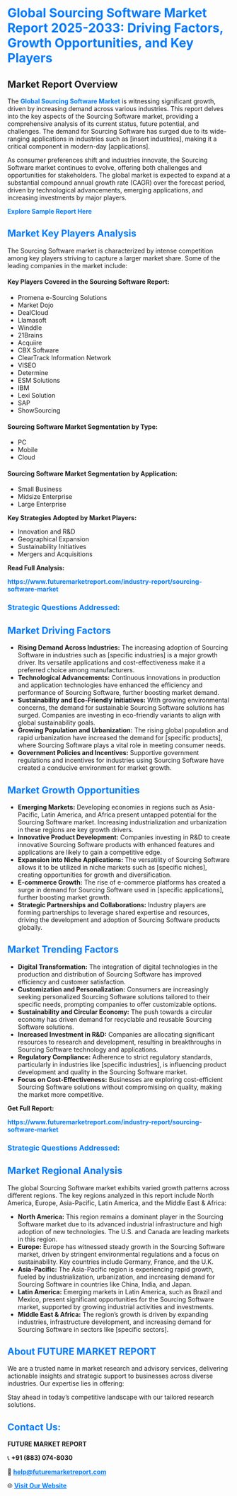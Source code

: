 <h1 style="color: #007BFF;">Global Sourcing Software Market Report 2025-2033: Driving Factors, Growth Opportunities, and Key Players</h1>

<section id="overview">
<h2>Market Report Overview</h2>
<p>The <a href="https://www.futuremarketreport.com/industry-report/sourcing-software-market" style="color: #007BFF; text-decoration: none;"><strong>Global Sourcing Software Market</strong></a> is witnessing significant growth, driven by increasing demand across various industries. This report delves into the key aspects of the Sourcing Software market, providing a comprehensive analysis of its current status, future potential, and challenges. The demand for Sourcing Software has surged due to its wide-ranging applications in industries such as [insert industries], making it a critical component in modern-day [applications].</p>
<p>As consumer preferences shift and industries innovate, the Sourcing Software market continues to evolve, offering both challenges and opportunities for stakeholders. The global market is expected to expand at a substantial compound annual growth rate (CAGR) over the forecast period, driven by technological advancements, emerging applications, and increasing investments by major players.</p>
</section>

<section id="overview">
<p><a href="https://www.futuremarketreport.com/request-sample/reportId=101437" style="color: #007BFF; text-decoration: none;"><strong>Explore Sample Report Here</strong></a></p>
</section>

<section id="key-players">
<h2 style="color: #007BFF;">Market Key Players Analysis</h2>
<p>The Sourcing Software market is characterized by intense competition among key players striving to capture a larger market share. Some of the leading companies in the market include:</p>
<h4>Key Players Covered in the Sourcing Software Report:</h4>
<ul><li>Promena e-Sourcing Solutions</li><li>Market Dojo</li><li>DealCloud</li><li>Llamasoft</li><li>Winddle</li><li>21Brains</li><li>Acquiire</li><li>CBX Software</li><li>ClearTrack Information Network</li><li>VISEO</li><li>Determine</li><li>ESM Solutions</li><li>IBM</li><li>Lexi Solution</li><li>SAP</li><li>ShowSourcing</li></ul>
<h4>Sourcing Software Market Segmentation by Type:</h4>
<ul><li>PC</li><li>Mobile</li><li>Cloud</li></ul>

<h4>Sourcing Software Market Segmentation by Application:</h4>
<ul><li>Small Business</li><li>Midsize Enterprise</li><li>Large Enterprise</li></ul>
<p><strong>Key Strategies Adopted by Market Players:</strong></p>
<ul>
<li>Innovation and R&D</li>
<li>Geographical Expansion</li>
<li>Sustainability Initiatives</li>
<li>Mergers and Acquisitions</li>
</ul>
</section>

<section>
<p><strong>Read Full Analysis: </strong></p><a href="https://www.futuremarketreport.com/industry-report/sourcing-software-market" style="color: #007BFF; text-decoration: none;"><strong>https://www.futuremarketreport.com/industry-report/sourcing-software-market</strong></a>
<h3 style="color: #007BFF;">Strategic Questions Addressed:</h3>
</section>

<section id="driving-factors">
<h2 style="color: #007BFF;">Market Driving Factors</h2>
<ul>
<li><strong>Rising Demand Across Industries:</strong> The increasing adoption of Sourcing Software in industries such as [specific industries] is a major growth driver. Its versatile applications and cost-effectiveness make it a preferred choice among manufacturers.</li>
<li><strong>Technological Advancements:</strong> Continuous innovations in production and application technologies have enhanced the efficiency and performance of Sourcing Software, further boosting market demand.</li>
<li><strong>Sustainability and Eco-Friendly Initiatives:</strong> With growing environmental concerns, the demand for sustainable Sourcing Software solutions has surged. Companies are investing in eco-friendly variants to align with global sustainability goals.</li>
<li><strong>Growing Population and Urbanization:</strong> The rising global population and rapid urbanization have increased the demand for [specific products], where Sourcing Software plays a vital role in meeting consumer needs.</li>
<li><strong>Government Policies and Incentives:</strong> Supportive government regulations and incentives for industries using Sourcing Software have created a conducive environment for market growth.</li>
</ul>
</section>

<section id="growth-opportunities">
<h2 style="color: #007BFF;">Market Growth Opportunities</h2>
<ul>
<li><strong>Emerging Markets:</strong> Developing economies in regions such as Asia-Pacific, Latin America, and Africa present untapped potential for the Sourcing Software market. Increasing industrialization and urbanization in these regions are key growth drivers.</li>
<li><strong>Innovative Product Development:</strong> Companies investing in R&D to create innovative Sourcing Software products with enhanced features and applications are likely to gain a competitive edge.</li>
<li><strong>Expansion into Niche Applications:</strong> The versatility of Sourcing Software allows it to be utilized in niche markets such as [specific niches], creating opportunities for growth and diversification.</li>
<li><strong>E-commerce Growth:</strong> The rise of e-commerce platforms has created a surge in demand for Sourcing Software used in [specific applications], further boosting market growth.</li>
<li><strong>Strategic Partnerships and Collaborations:</strong> Industry players are forming partnerships to leverage shared expertise and resources, driving the development and adoption of Sourcing Software products globally.</li>
</ul>
</section>

<section id="trending-factors">
<h2 style="color: #007BFF;">Market Trending Factors</h2>
<ul>
<li><strong>Digital Transformation:</strong> The integration of digital technologies in the production and distribution of Sourcing Software has improved efficiency and customer satisfaction.</li>
<li><strong>Customization and Personalization:</strong> Consumers are increasingly seeking personalized Sourcing Software solutions tailored to their specific needs, prompting companies to offer customizable options.</li>
<li><strong>Sustainability and Circular Economy:</strong> The push towards a circular economy has driven demand for recyclable and reusable Sourcing Software solutions.</li>
<li><strong>Increased Investment in R&D:</strong> Companies are allocating significant resources to research and development, resulting in breakthroughs in Sourcing Software technology and applications.</li>
<li><strong>Regulatory Compliance:</strong> Adherence to strict regulatory standards, particularly in industries like [specific industries], is influencing product development and quality in the Sourcing Software market.</li>
<li><strong>Focus on Cost-Effectiveness:</strong> Businesses are exploring cost-efficient Sourcing Software solutions without compromising on quality, making the market more competitive.</li>
</ul>
</section>

<section>
<p><strong>Get Full Report: </strong></p><a href="https://www.futuremarketreport.com/industry-report/sourcing-software-market" style="color: #007BFF; text-decoration: none;"><strong>https://www.futuremarketreport.com/industry-report/sourcing-software-market</strong></a>
<h3 style="color: #007BFF;">Strategic Questions Addressed:</h3>
</section>


<section id="regional-analysis">
<h2 style="color: #007BFF;">Market Regional Analysis</h2>
<p>The global Sourcing Software market exhibits varied growth patterns across different regions. The key regions analyzed in this report include North America, Europe, Asia-Pacific, Latin America, and the Middle East & Africa:</p>
<ul>
<li><strong>North America:</strong> This region remains a dominant player in the Sourcing Software market due to its advanced industrial infrastructure and high adoption of new technologies. The U.S. and Canada are leading markets in this region.</li>
<li><strong>Europe:</strong> Europe has witnessed steady growth in the Sourcing Software market, driven by stringent environmental regulations and a focus on sustainability. Key countries include Germany, France, and the U.K.</li>
<li><strong>Asia-Pacific:</strong> The Asia-Pacific region is experiencing rapid growth, fueled by industrialization, urbanization, and increasing demand for Sourcing Software in countries like China, India, and Japan.</li>
<li><strong>Latin America:</strong> Emerging markets in Latin America, such as Brazil and Mexico, present significant opportunities for the Sourcing Software market, supported by growing industrial activities and investments.</li>
<li><strong>Middle East & Africa:</strong> The region’s growth is driven by expanding industries, infrastructure development, and increasing demand for Sourcing Software in sectors like [specific sectors].</li>
</ul>
</section>

<footer>
<h2 style="color: #007BFF;">About FUTURE MARKET REPORT</h2>
<p>We are a trusted name in market research and advisory services, delivering actionable insights and strategic support to businesses across diverse industries. Our expertise lies in offering:</p>

<p>Stay ahead in today’s competitive landscape with our tailored research solutions.</p>

<h2 style="color: #007BFF;">Contact Us:</h2>
<p><strong>FUTURE MARKET REPORT</strong></p>
<p>📞 <strong>+91 (883) 074-8030</strong></p>
<p>📧 <strong><a href="mailto:help@futuremarketreport.com" style="color: #007BFF;">help@futuremarketreport.com</a></strong></p>
<p>🌐 <strong><a href="https://www.futuremarketreport.com/" style="color: #007BFF;">Visit Our Website</a></strong></p>
</footer>